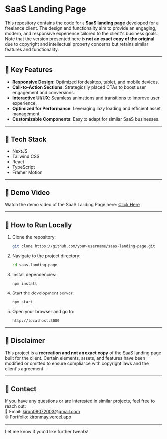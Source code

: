 # SaaS Landing Page

This repository contains the code for a **SaaS landing page** developed for a freelance client. The design and functionality aim to provide an engaging, modern, and responsive experience tailored to the client's business goals. Note that the version presented here is **not an exact copy of the original** due to copyright and intellectual property concerns but retains similar features and functionality.

---

## 🔑 **Key Features**

- **Responsive Design**: Optimized for desktop, tablet, and mobile devices.
- **Call-to-Action Sections**: Strategically placed CTAs to boost user engagement and conversions.
- **Interactive UI/UX**: Seamless animations and transitions to improve user experience.
- **Optimized for Performance**: Leveraging lazy loading and efficient asset management.
- **Customizable Components**: Easy to adapt for similar SaaS businesses.

---

## 🚀 **Tech Stack**

- NextJS
- Tailwind CSS
- React
- TypeScript
- Framer Motion

---

## 🎥 **Demo Video**

Watch the demo video of the SaaS Landing Page here: [ Click Here](https://www.youtube.com/watch?v=tPcnWwRzHPo)

---

## 🔄 **How to Run Locally**

1. Clone the repository:
   ```bash
   git clone https://github.com/your-username/saas-landing-page.git
   ```
2. Navigate to the project directory:
   ```bash
   cd saas-landing-page
   ```
3. Install dependencies:
   ```bash
   npm install
   ```
4. Start the development server:
   ```bash
   npm start
   ```
5. Open your browser and go to:
   ```
   http://localhost:3000
   ```

---

## 📜 **Disclaimer**

This project is a **recreation and not an exact copy** of the SaaS landing page built for the client. Certain elements, assets, and features have been modified or omitted to ensure compliance with copyright laws and the client's agreement.

---

## 💬 **Contact**

If you have any questions or are interested in similar projects, feel free to reach out:  
📧 Email: [kiron08072003@gmail.com](mailto:kiron08072003@gmail.com)  
🌐 Portfolio: [kironmay.vercel.app](https://kironmay.vercel.app/)

---

Let me know if you'd like further tweaks!
